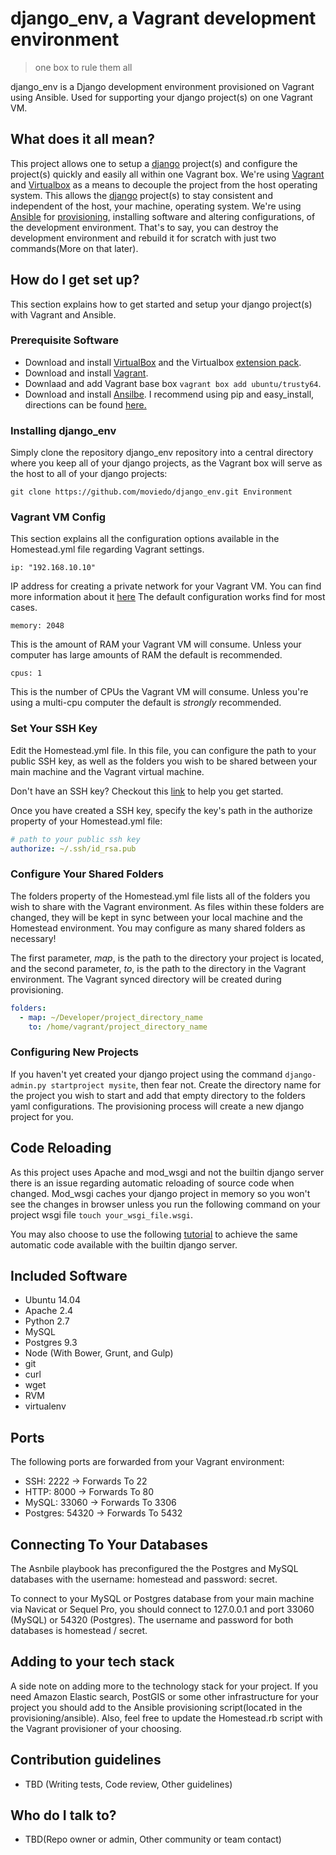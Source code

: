 # django_env, a Vagrant development environment
> one box to rule them all

django_env is a Django development environment provisioned on Vagrant using Ansible. Used for supporting your django project(s) on one Vagrant VM.

## What does it all mean? ###
This project allows one to setup a [django](https://www.djangoproject.com/) project(s) and configure the project(s) quickly and easily all within one Vagrant box. We're using [Vagrant](https://www.vagrantup.com/) and [Virtualbox](https://www.virtualbox.org) as a means to decouple the project from the host operating system. This allows the [django](https://www.djangoproject.com/) project(s) to stay consistent and independent of the host, your machine, operating system.
We're using [Ansible](http://www.ansible.com/about) for [provisioning](https://docs.vagrantup.com/v2/provisioning/index.html), installing software and altering configurations, of the development environment. That's to say, you can destroy the development environment and rebuild it for scratch with just two commands(More on that later).

## How do I get set up?

This section explains how to get started and setup your django project(s) with Vagrant and Ansible.

### Prerequisite Software
* Download and install [VirtualBox](https://www.virtualbox.org/wiki/Downloads) and the Virtualbox [extension pack](https://www.virtualbox.org/wiki/Downloads).
* Download and install [Vagrant](https://www.vagrantup.com/downloads.html).
* Downlaad and add Vagrant base box `vagrant box add ubuntu/trusty64`.
* Download and install [Ansilbe](http://docs.ansible.com/intro_installation.html). I recommend using pip and easy_install, directions can be found [here.](http://docs.ansible.com/intro_installation.html#latest-releases-via-pip)

### Installing django_env
Simply clone the repository django_env repository into a central directory where you keep all of your django projects, as the Vagrant box will serve as the host to all of your django projects:

```batch
git clone https://github.com/moviedo/django_env.git Environment
```

### Vagrant VM Config

This section explains all the configuration options available in the Homestead.yml file regarding Vagrant settings.

`ip: "192.168.10.10"`

IP address for creating a private network for your Vagrant VM. You can find more information about it [here](https://docs.vagrantup.com/v2/networking/index.html) The default configuration works find for most cases.

`memory: 2048`

This is the amount of RAM your Vagrant VM will consume. Unless your computer has large amounts of RAM the default is recommended.

`cpus: 1`

This is the number of CPUs the Vagrant VM will consume. Unless you're using a multi-cpu computer the default is *strongly* recommended.


### Set Your SSH Key
Edit the Homestead.yml file. In this file, you can configure the path to your public SSH key, as well as the folders you wish to be shared between your main machine and the Vagrant virtual machine.

Don't have an SSH key? Checkout this [link](https://help.github.com/articles/generating-ssh-keys/) to help you get started.

Once you have created a SSH key, specify the key's path in the authorize property of your Homestead.yml file:

```yml
# path to your public ssh key
authorize: ~/.ssh/id_rsa.pub
```

### Configure Your Shared Folders
The folders property of the Homestead.yml file lists all of the folders you wish to share with the Vagrant environment. As files within these folders are changed, they will be kept in sync between your local machine and the Homestead environment. You may configure as many shared folders as necessary!

The first parameter, *map*, is the path to the directory your project is located, and the second parameter, *to*, is the path to the directory in the Vagrant environment. The Vagrant synced directory will be created during provisioning.

```yml
folders:
  - map: ~/Developer/project_directory_name
    to: /home/vagrant/project_directory_name
```

### Configuring New Projects

If you haven't yet created your django project using the command `django-admin.py startproject mysite`, then fear not. Create the directory name for the project you wish to start and add that empty directory to the folders yaml configurations. The provisioning process will create a new django project for you.

## Code Reloading

As this project uses Apache and mod_wsgi and not the builtin django server there is an issue regarding automatic reloading of source code when changed. Mod_wsgi caches your django project in memory so you won't see the changes in browser unless you run the following command on your project wsgi file `touch your_wsgi_file.wsgi`.

You may also choose to use the following [tutorial](http://blog.dscpl.com.au/2008/12/using-modwsgi-when-developing-django.html) to achieve the same automatic code available with the builtin django server.

## Included Software

* Ubuntu 14.04
* Apache 2.4
* Python 2.7
* MySQL
* Postgres 9.3
* Node (With Bower, Grunt, and Gulp)
* git
* curl
* wget
* RVM
* virtualenv

## Ports

The following ports are forwarded from your Vagrant environment:

* SSH: 2222 → Forwards To 22
* HTTP: 8000 → Forwards To 80
* MySQL: 33060 → Forwards To 3306
* Postgres: 54320 → Forwards To 5432

## Connecting To Your Databases

The Asnbile playbook has preconfigured the the Postgres and MySQL databases with the username: homestead and password: secret.

To connect to your MySQL or Postgres database from your main machine via Navicat or Sequel Pro, you should connect to 127.0.0.1 and port 33060 (MySQL) or 54320 (Postgres). The username and password for both databases is homestead / secret.

## Adding to your tech stack

A side note on adding more to the technology stack for your project. If you need Amazon Elastic search, PostGIS or some other infrastructure for your project you should add to the Ansible provisioning script(located in the provisioning/ansible). Also, feel free to update the Homestead.rb script with the Vagrant provisioner of your choosing.

## Contribution guidelines

* TBD (Writing tests, Code review, Other guidelines)

## Who do I talk to?

* TBD(Repo owner or admin, Other community or team contact)

